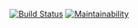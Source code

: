[![Build Status](https://travis-ci.org/Leenday/project-lvl1-s462.svg?branch=master)](https://travis-ci.org/Leenday/project-lvl1-s462)
[![Maintainability](https://api.codeclimate.com/v1/badges/83775736e51e5314bf26/maintainability)](https://codeclimate.com/github/Leenday/project-lvl1-s462/maintainability)
